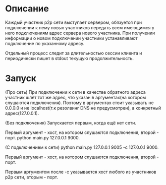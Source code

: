 # Описание
Каждый участник p2p сети выступает сервером, обязуется при подключении к нему новых участников передать всем имеющимся у него подключениям адрес сервера нового участника. При получении информации о новом подключении участники устанавливают подключение по указанному адресу.

Отдельный процесс следит за длительностью сессии клиента и периодически пишет в stdout текущую продолжительность.

# Запуск
(Про сеть)
При подключении к сети в качестве обратного адреса участник шлёт тот же адрес, что указан в аргументах(на котором слушаются подключения). Поэтому в аргументах стоит указывать не 0.0.0.0 и не localhost(т.к резолвинг DNS не предусмотрен), а конкретный адрес(127.0.0.1).

(Без подключения)
Запускается первым, когда ещё нет сети.

Первый аргумент - хост, на котором слушаются подключения, второй - порт. python main.py 127.0.0.1 9000. 

(С подключением к сети)
python main.py 127.0.0.1 9005 -c 127.0.0.1 9000.

Первый аргумент - хост, на котором слушаются подключения, второй - порт.

Первым аргументом после -c указывается хост любого из участников p2p сети, вторым - порт.
